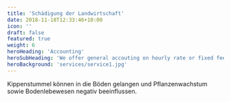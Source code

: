 ```yaml
---
title: 'Schädigung der Landwirtschaft'
date: 2018-11-18T12:33:46+10:00
icon: ''
draft: false
featured: true
weight: 6
heroHeading: 'Accounting'
heroSubHeading: 'We offer general accouting on hourly rate or fixed fee'
heroBackground: 'services/service1.jpg'
---
```


Kippenstummel können in die Böden gelangen und Pflanzenwachstum sowie Bodenlebewesen negativ beeinflussen.
